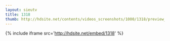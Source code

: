 ```yaml
---
layout: sieutv
title: 1318
thumb: http://hdsite.net/contents/videos_screenshots/1000/1318/preview_360p.mp4.jpg
---
```

{% include iframe src='http://hdsite.net/embed/1318' %}
 
